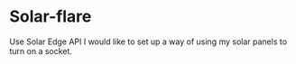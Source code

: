 # Solar-flare
Use Solar Edge API
I would like to set up a way of using my solar panels to turn on a socket.
